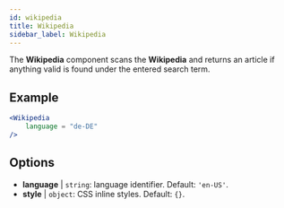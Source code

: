 ```yaml
---
id: wikipedia 
title: Wikipedia
sidebar_label: Wikipedia
---
```


The **Wikipedia** component scans the **Wikipedia** and returns an article if anything valid is found under the entered search term.

## Example

```jsx live
<Wikipedia
    language = "de-DE"
/>
```



## Options

* __language__ | `string`: language identifier. Default: `'en-US'`.
* __style__ | `object`: CSS inline styles. Default: `{}`.
